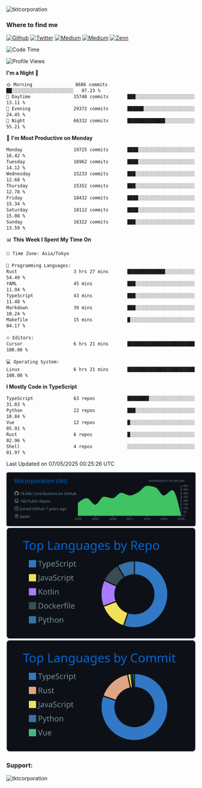 <p align="left"> <img src="https://komarev.com/ghpvc/?username=tktcorporation&label=Profile%20views&color=0e75b6&style=flat" alt="tktcorporation" /> </p>

<h3>Where to find me</h3>
<p>
<a href="https://github.com/tktcorporation" target="_blank"><img alt="Github" src="https://img.shields.io/badge/GitHub-%2312100E.svg?&style=for-the-badge&logo=Github&logoColor=white" /></a>
<a href="https://twitter.com/tktcorporation" target="_blank"><img alt="Twitter" src="https://img.shields.io/badge/twitter-%231DA1F2.svg?&style=for-the-badge&logo=twitter&logoColor=white" /></a>
<a href="https://www.linkedin.com/in/tktcorporation" target="_blank"><img alt="Medium" src="https://img.shields.io/badge/linkdin-0a66c2.svg?&style=for-the-badge&logo=linkedin&logoColor=white" /></a>
<a href="https://qiita.com/tktcorporation" target="_blank"><img alt="Medium" src="https://img.shields.io/badge/qiita-55C500.svg?&style=for-the-badge&logo=qiita&logoColor=white" /></a>
<a href="https://zenn.dev/tktcorporation" target="_blank"><img alt="Zenn" src="https://img.shields.io/badge/Zenn-3EA8FF.svg?&style=for-the-badge&logo=Zenn&logoColor=white" /></a>
</p>
  
<!--START_SECTION:waka-->
![Code Time](http://img.shields.io/badge/Code%20Time-2%2C344%20hrs%2028%20mins-blue)

![Profile Views](http://img.shields.io/badge/Profile%20Views-0-blue)

**I'm a Night 🦉** 

```text
🌞 Morning                8686 commits        ██░░░░░░░░░░░░░░░░░░░░░░░   07.23 % 
🌆 Daytime                15748 commits       ███░░░░░░░░░░░░░░░░░░░░░░   13.11 % 
🌃 Evening                29372 commits       ██████░░░░░░░░░░░░░░░░░░░   24.45 % 
🌙 Night                  66332 commits       ██████████████░░░░░░░░░░░   55.21 % 
```
📅 **I'm Most Productive on Monday** 

```text
Monday                   19725 commits       ████░░░░░░░░░░░░░░░░░░░░░   16.42 % 
Tuesday                  16962 commits       ████░░░░░░░░░░░░░░░░░░░░░   14.12 % 
Wednesday                15233 commits       ███░░░░░░░░░░░░░░░░░░░░░░   12.68 % 
Thursday                 15352 commits       ███░░░░░░░░░░░░░░░░░░░░░░   12.78 % 
Friday                   18432 commits       ████░░░░░░░░░░░░░░░░░░░░░   15.34 % 
Saturday                 18112 commits       ████░░░░░░░░░░░░░░░░░░░░░   15.08 % 
Sunday                   16322 commits       ███░░░░░░░░░░░░░░░░░░░░░░   13.59 % 
```


📊 **This Week I Spent My Time On** 

```text
🕑︎ Time Zone: Asia/Tokyo

💬 Programming Languages: 
Rust                     3 hrs 27 mins       ██████████████░░░░░░░░░░░   54.49 % 
YAML                     45 mins             ███░░░░░░░░░░░░░░░░░░░░░░   11.94 % 
TypeScript               43 mins             ███░░░░░░░░░░░░░░░░░░░░░░   11.48 % 
Markdown                 39 mins             ███░░░░░░░░░░░░░░░░░░░░░░   10.24 % 
Makefile                 15 mins             █░░░░░░░░░░░░░░░░░░░░░░░░   04.17 % 

🔥 Editors: 
Cursor                   6 hrs 21 mins       █████████████████████████   100.00 % 

💻 Operating System: 
Linux                    6 hrs 21 mins       █████████████████████████   100.00 % 
```

**I Mostly Code in TypeScript** 

```text
TypeScript               63 repos            ████████░░░░░░░░░░░░░░░░░   31.03 % 
Python                   22 repos            ███░░░░░░░░░░░░░░░░░░░░░░   10.84 % 
Vue                      12 repos            █░░░░░░░░░░░░░░░░░░░░░░░░   05.91 % 
Rust                     6 repos             █░░░░░░░░░░░░░░░░░░░░░░░░   02.96 % 
Shell                    4 repos             ░░░░░░░░░░░░░░░░░░░░░░░░░   01.97 % 
```




 Last Updated on 07/05/2025 00:25:26 UTC
<!--END_SECTION:waka-->

[![](https://raw.githubusercontent.com/tktcorporation/tktcorporation/master/profile-summary-card-output/github_dark/0-profile-details.svg)](https://github.com/vn7n24fzkq/github-profile-summary-cards)
[![](https://raw.githubusercontent.com/tktcorporation/tktcorporation/master/profile-summary-card-output/github_dark/1-repos-per-language.svg)](https://github.com/vn7n24fzkq/github-profile-summary-cards) [![](https://raw.githubusercontent.com/tktcorporation/tktcorporation/master/profile-summary-card-output/github_dark/2-most-commit-language.svg)](https://github.com/vn7n24fzkq/github-profile-summary-cards)

<h3 align="left">Support:</h3>
<p><a href="https://www.buymeacoffee.com/tktcorporation"> <img align="left" src="https://cdn.buymeacoffee.com/buttons/v2/default-yellow.png" height="50" width="210" alt="tktcorporation" /></a></p><br><br>
